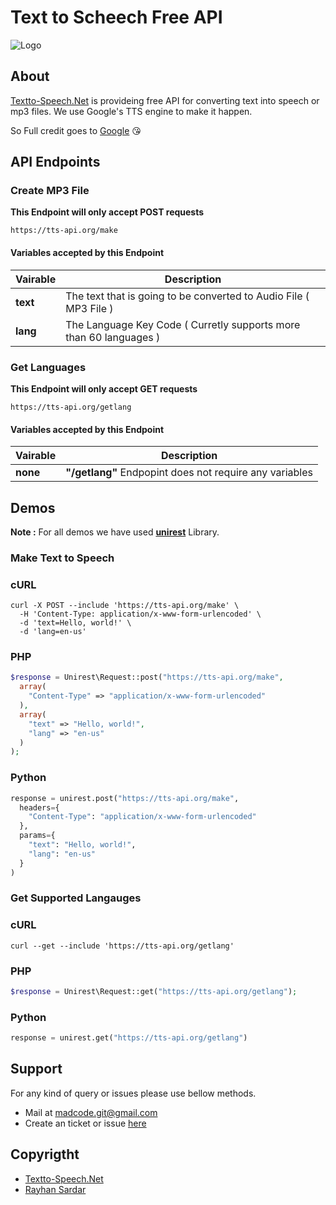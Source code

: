 # Text to Scheech Free API
![Logo](https://i.imgur.com/ZJ6o6r2.png)

## About
[Textto-Speech.Net](https://www.textto-speech.net) is provideing free API for converting text into speech or mp3 files. We use Google's TTS engine to make it happen.

So Full credit goes to [Google](https://www.google.com/) 😘

## API Endpoints

### Create MP3 File
__This Endpoint will only accept POST requests__
```
https://tts-api.org/make
```

#### Variables accepted by this Endpoint
Vairable | Description
--- | ---
__text__ | The text that is going to be converted to Audio File ( MP3 File )
__lang__ | The Language Key Code ( Curretly supports more than 60 languages )

### Get Languages
__This Endpoint will only accept GET requests__
```
https://tts-api.org/getlang
```

#### Variables accepted by this Endpoint
Vairable | Description
--- | ---
__none__ | __"/getlang"__ Endpopint does not require any variables

## Demos 

__Note :__ For all demos we have used __[unirest](http://unirest.io/)__ Library.

### Make Text to Speech

### cURL
```curl
curl -X POST --include 'https://tts-api.org/make' \
  -H 'Content-Type: application/x-www-form-urlencoded' \
  -d 'text=Hello, world!' \
  -d 'lang=en-us'
```

### PHP
```php
$response = Unirest\Request::post("https://tts-api.org/make",
  array(
    "Content-Type" => "application/x-www-form-urlencoded"
  ),
  array(
    "text" => "Hello, world!",
    "lang" => "en-us"
  )
);
```

### Python
```python
response = unirest.post("https://tts-api.org/make",
  headers={
    "Content-Type": "application/x-www-form-urlencoded"
  },
  params={
    "text": "Hello, world!",
    "lang": "en-us"
  }
)
```

### Get Supported Langauges

### cURL
```curl
curl --get --include 'https://tts-api.org/getlang'
```

### PHP
```php
$response = Unirest\Request::get("https://tts-api.org/getlang");
```

### Python
```python
response = unirest.get("https://tts-api.org/getlang")
```
## Support
For any kind of query or issues please use bellow methods.
* Mail at [madcode.git@gmail.com](mailto:madcode.git@gmail.com)
* Create an ticket or issue [here](https://github.com/madcode-git/tts-api/issues)

## Copyrigtht
* [Textto-Speech.Net](https://www.textto-speech.net)
* [Rayhan Sardar](https://github.com/madcode-git)
